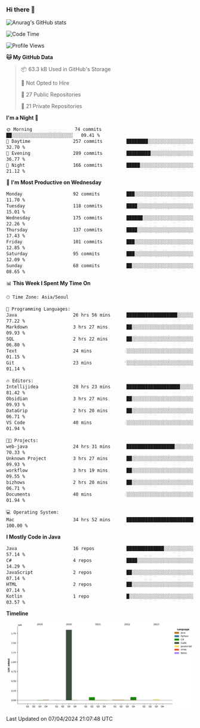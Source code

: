 ### Hi there 👋

![Anurag's GitHub stats](https://github-readme-stats.vercel.app/api?username=pllap&show_icons=true&theme=github_dark)

<!--START_SECTION:waka-->
![Code Time](http://img.shields.io/badge/Code%20Time-984%20hrs%2019%20mins-blue)

![Profile Views](http://img.shields.io/badge/Profile%20Views-0-blue)

**🐱 My GitHub Data** 

> 📦 63.3 kB Used in GitHub's Storage 
 > 
> 🚫 Not Opted to Hire
 > 
> 📜 27 Public Repositories 
 > 
> 🔑 21 Private Repositories 
 > 
**I'm a Night 🦉** 

```text
🌞 Morning                74 commits          ██░░░░░░░░░░░░░░░░░░░░░░░   09.41 % 
🌆 Daytime                257 commits         ████████░░░░░░░░░░░░░░░░░   32.70 % 
🌃 Evening                289 commits         █████████░░░░░░░░░░░░░░░░   36.77 % 
🌙 Night                  166 commits         █████░░░░░░░░░░░░░░░░░░░░   21.12 % 
```
📅 **I'm Most Productive on Wednesday** 

```text
Monday                   92 commits          ███░░░░░░░░░░░░░░░░░░░░░░   11.70 % 
Tuesday                  118 commits         ████░░░░░░░░░░░░░░░░░░░░░   15.01 % 
Wednesday                175 commits         ██████░░░░░░░░░░░░░░░░░░░   22.26 % 
Thursday                 137 commits         ████░░░░░░░░░░░░░░░░░░░░░   17.43 % 
Friday                   101 commits         ███░░░░░░░░░░░░░░░░░░░░░░   12.85 % 
Saturday                 95 commits          ███░░░░░░░░░░░░░░░░░░░░░░   12.09 % 
Sunday                   68 commits          ██░░░░░░░░░░░░░░░░░░░░░░░   08.65 % 
```


📊 **This Week I Spent My Time On** 

```text
🕑︎ Time Zone: Asia/Seoul

💬 Programming Languages: 
Java                     26 hrs 56 mins      ███████████████████░░░░░░   77.22 % 
Markdown                 3 hrs 27 mins       ██░░░░░░░░░░░░░░░░░░░░░░░   09.93 % 
SQL                      2 hrs 22 mins       ██░░░░░░░░░░░░░░░░░░░░░░░   06.80 % 
Text                     24 mins             ░░░░░░░░░░░░░░░░░░░░░░░░░   01.15 % 
Git                      23 mins             ░░░░░░░░░░░░░░░░░░░░░░░░░   01.14 % 

🔥 Editors: 
Intellijidea             28 hrs 23 mins      ████████████████████░░░░░   81.42 % 
Obsidian                 3 hrs 27 mins       ██░░░░░░░░░░░░░░░░░░░░░░░   09.93 % 
DataGrip                 2 hrs 20 mins       ██░░░░░░░░░░░░░░░░░░░░░░░   06.71 % 
VS Code                  40 mins             ░░░░░░░░░░░░░░░░░░░░░░░░░   01.94 % 

🐱‍💻 Projects: 
web-java                 24 hrs 31 mins      ██████████████████░░░░░░░   70.33 % 
Unknown Project          3 hrs 27 mins       ██░░░░░░░░░░░░░░░░░░░░░░░   09.93 % 
workflow                 3 hrs 19 mins       ██░░░░░░░░░░░░░░░░░░░░░░░   09.55 % 
bizhows                  2 hrs 20 mins       ██░░░░░░░░░░░░░░░░░░░░░░░   06.71 % 
Documents                40 mins             ░░░░░░░░░░░░░░░░░░░░░░░░░   01.94 % 

💻 Operating System: 
Mac                      34 hrs 52 mins      █████████████████████████   100.00 % 
```

**I Mostly Code in Java** 

```text
Java                     16 repos            ██████████████░░░░░░░░░░░   57.14 % 
C#                       4 repos             ████░░░░░░░░░░░░░░░░░░░░░   14.29 % 
JavaScript               2 repos             ██░░░░░░░░░░░░░░░░░░░░░░░   07.14 % 
HTML                     2 repos             ██░░░░░░░░░░░░░░░░░░░░░░░   07.14 % 
Kotlin                   1 repo              █░░░░░░░░░░░░░░░░░░░░░░░░   03.57 % 
```



**Timeline**

![Lines of Code chart](https://raw.githubusercontent.com/pllap/pllap/main/assets/bar_graph.png)


 Last Updated on 07/04/2024 21:07:48 UTC
<!--END_SECTION:waka-->


<!--
**pllap/pllap** is a ✨ _special_ ✨ repository because its `README.md` (this file) appears on your GitHub profile.

Here are some ideas to get you started:

- 🔭 I’m currently working on ...
- 🌱 I’m currently learning ...
- 👯 I’m looking to collaborate on ...
- 🤔 I’m looking for help with ...
- 💬 Ask me about ...
- 📫 How to reach me: ...
- 😄 Pronouns: ...
- ⚡ Fun fact: ...
-->
